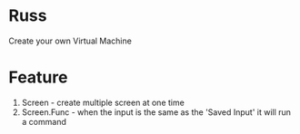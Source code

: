 # Russ
Create your own Virtual Machine
# Feature
1. Screen - create multiple screen at one time
2. Screen.Func - when the input is the same as the 'Saved Input' it will run a command
